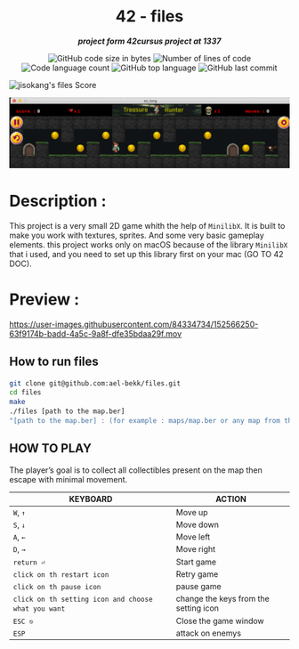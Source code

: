 <h1 align="center">
	42 - files
</h1>

<p align="center">
	<b><i>project form 42cursus project at 1337</i></b><br>
</p>

<p align="center">
	<img alt="GitHub code size in bytes" src="https://img.shields.io/github/languages/code-size/ael-bekk/files?color=blueviolet" />
	<img alt="Number of lines of code" src="https://img.shields.io/tokei/lines/github/ael-bekk/files?color=blueviolet" />
	<img alt="Code language count" src="https://img.shields.io/github/languages/count/ael-bekk/files?color=blue" />
	<img alt="GitHub top language" src="https://img.shields.io/github/languages/top/ael-bekk/files?color=blue" />
	<img alt="GitHub last commit" src="https://img.shields.io/github/last-commit/ael-bekk/files?color=brightgreen" />
</p>

![jisokang's files Score](https://badge42.herokuapp.com/api/project/ael-bekk/files)

![Screenshot](src/Screen1.png)


# Description :
This project is a very small 2D game whith the help of `MinilibX`. 
It is built to make you work with textures, sprites. And some very basic gameplay elements.
this project works only on macOS because of the library `MinilibX` that i used,
and you need to set up this library first on your mac (GO TO 42 DOC).

# Preview :
https://user-images.githubusercontent.com/84334734/152566250-63f9174b-badd-4a5c-9a8f-dfe35bdaa29f.mov



## How to run files

```bash
git clone git@github.com:ael-bekk/files.git
cd files
make
./files [path to the map.ber]
"[path to the map.ber] : (for example : maps/map.ber or any map from the maps dir or you can just create your own map)"
```

## HOW TO PLAY
The player’s goal is to collect all collectibles present on the map then escape with minimal movement.

|KEYBOARD|ACTION|
|---|---|
|`W`, `↑`|Move up|
|`S`, `↓`|Move down|
|`A`, `←`|Move left|
|`D`, `→`|Move right|
|`return ⏎`| Start game|
|`click on th restart icon`|Retry game|
|`click on th pause icon`|pause game|
|`click on th setting icon and choose what you want`|change the keys from the setting icon|
|`ESC ⎋`|Close the game window|
|`ESP `|attack on enemys|
